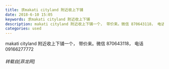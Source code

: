 ```yaml
---
title: 求makati cityland 附近收上下铺
date: 2018-6-10 15:05
keywords: 求makati cityland 附近收上下铺
description: makati cityland 附近收上下铺一个， 带价来。微信 870643118， 电话09166277772
categories: used
---
```

<td class="t_f" id="postmessage_1407759">

makati cityland 附近收上下铺一个， 带价来。微信 870643118， 电话09166277772</td>
###### 转载自[菲龙网]